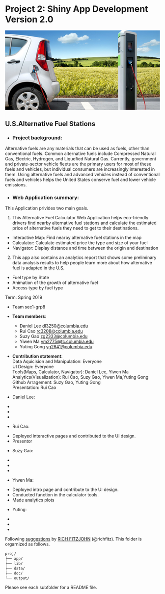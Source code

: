 # Project 2: Shiny App Development Version 2.0

<img src="doc/figs/intro_pic.jpg" width="600">

## U.S.Alternative Fuel Stations 

+ ### Project background: 
Alternative fuels are any materials that can be used as fuels, other than conventional fuels. Common alternative fuels include Compressed Natural Gas, Electric, Hydrogen, and Liquefied Natural Gas. Currently, government and private-sector vehicle fleets are the primary users for most of these fuels and vehicles, but individual consumers are increasingly interested in them. Using alternative fuels and advanced vehicles instead of conventional fuels and vehicles helps the United States conserve fuel and lower vehicle emissions. 

+ ### Web Application summary: 
This Application privides two main goals.

1. This Alternative Fuel Calculator Web Application helps eco-friendly drivers find nearby alternative fuel stations and calculate the estimated price of alternative fuels they need to get to their destinations.
- Interactive Map: Find nearby alternative fuel stations in the map
- Calculator: Calculate estimated price the type and size of your fuel
- Navigator: Display distance and time between the origin and destination

2. This app also contains an analytics report that shows some preliminary data analysis results to help people learn more about how alternative fuel is adapted in the U.S. 
- Fuel type by State
- Animation of the growth of alternative fuel
- Access type by fuel type


Term: Spring 2019

+ Team sec1-grp8
+ **Team members**: 
	+ Daniel Lee dl3250@columbia.edu
	+ Rui Cao rc3208@columbia.edu
	+ Suzy Gao zg2333@columbia.edu
	+ Yiwen Ma ym2775@tc.columbia.edu
	+ Yuting Gong yg2641@columbia.edu


+ **Contribution statement**:<br>
Data Aquicision and Manipulation: Everyone<br>
UI Design: Everyone<br>
Tools(Maps, Calculator, Navigator): Daniel Lee, Yiwen Ma<br>
Analytics(Visualization): Rui Cao, Suzy Gao, Yiwen Ma,Yuting Gong<br>
Github Arragement: Suzy Gao, Yuting Gong<br>
Presentation: Rui Cao



+ Daniel Lee:
-
-
-

+ Rui Cao:
- Deployed interactive pages and contributed to the UI design. 
- Presentor 


+ Suzy Gao:
-
-
-


+ Yiwen Ma:
- Deployed intro page and contribute to the UI design.
- Conducted function in the calculator tools.
- Made analytics plots


+ Yuting:
-
-
-



Following [suggestions](http://nicercode.github.io/blog/2013-04-05-projects/) by [RICH FITZJOHN](http://nicercode.github.io/about/#Team) (@richfitz). This folder is orgarnized as follows.

```
proj/
├── app/
├── lib/
├── data/
├── doc/
└── output/
```

Please see each subfolder for a README file.

